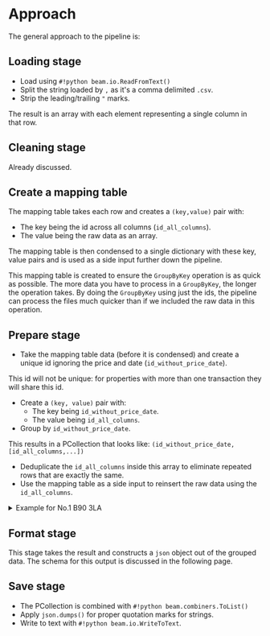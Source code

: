 # Approach

The general approach to the pipeline is:

## Loading stage

- Load using `#!python beam.io.ReadFromText()`
- Split the string loaded by `,` as it's a comma delimited `.csv`.
- Strip the leading/trailing `"` marks.

The result is an array with each element representing a single column in that row.

## Cleaning stage

Already discussed.

## Create a mapping table

The mapping table takes each row and creates a `(key,value)` pair with:

- The key being the id across all columns (`id_all_columns`).
- The value being the raw data as an array.

The mapping table is then condensed to a single dictionary with these key, value pairs and is used as a side input further down the pipeline.

This mapping table is created to ensure the `GroupByKey` operation is as quick as possible. The more data you have to process in a `GroupByKey`, the longer the operation takes. By doing the `GroupByKey` using just the ids, the pipeline can process the files much quicker than if we included the raw data in this operation.

## Prepare stage

- Take the mapping table data (before it is condensed) and create a unique id ignoring the price and date (`id_without_price_date`).

This id will not be unique: for properties with more than one transaction they will share this id.

- Create a `(key, value)` pair with:
    - The key being `id_without_price_date`.
    - The value being `id_all_columns`.
- Group by `id_without_price_date`.

This results in a PCollection that looks like: `(id_without_price_date, [id_all_columns,...])`

- Deduplicate the `id_all_columns` inside this array to eliminate repeated rows that are exactly the same.
- Use the mapping table as a side input to reinsert the raw data using the `id_all_columns`.

<details>
    <summary>Example for No.1 B90 3LA</summary>

Mapping table (pre condensed):

```json
('fd4634faec47c29de40bbf7840723b41', ['317500', '2020-11-13 00:00', 'B90 3LA', '1', '', 'VERSTONE ROAD', 'SHIRLEY', 'SOLIHULL', 'SOLIHULL', 'WEST MIDLANDS', ''])
('fd4634faec47c29de40bbf7840723b41', ['317500', '2020-11-13 00:00', 'B90 3LA', '1', '', 'VERSTONE ROAD', 'SHIRLEY', 'SOLIHULL', 'SOLIHULL', 'WEST MIDLANDS', ''])
```

Mapping table (condensed):

```json
{'fd4634faec47c29de40bbf7840723b41': ['317500', '2020-11-13 00:00', 'B90 3LA', '1', '', 'VERSTONE ROAD', 'SHIRLEY', 'SOLIHULL', 'SOLIHULL', 'WEST MIDLANDS', '']}
```

Prepared (key, value):

```json
('fe205bfe66bc7f18c50c8f3d77ec3e30', 'fd4634faec47c29de40bbf7840723b41')
('fe205bfe66bc7f18c50c8f3d77ec3e30', 'fd4634faec47c29de40bbf7840723b41')
```

Prepared (GroupByKey):

```json
('fe205bfe66bc7f18c50c8f3d77ec3e30', ['fd4634faec47c29de40bbf7840723b41', 'fd4634faec47c29de40bbf7840723b41'])
```

Prepared (Deduplicated):

```json
('fe205bfe66bc7f18c50c8f3d77ec3e30', ['fd4634faec47c29de40bbf7840723b41'])
```

Use mapping table as side input:

```json
('fe205bfe66bc7f18c50c8f3d77ec3e30', ['317500', '2020-11-13 00:00', 'B90 3LA', '1', '', 'VERSTONE ROAD', 'SHIRLEY', 'SOLIHULL', 'SOLIHULL', 'WEST MIDLANDS', ''])
```

</details>

## Format stage

This stage takes the result and constructs a `json` object out of the grouped data. The schema for this output is discussed in the following page.

## Save stage

- The PCollection is combined with `#!python beam.combiners.ToList()`
- Apply `json.dumps()` for proper quotation marks for strings.
- Write to text with `#!python beam.io.WriteToText`.
